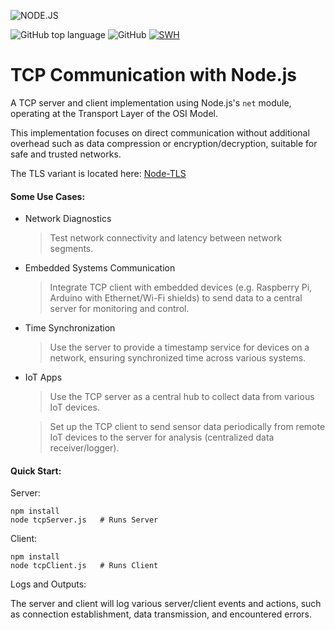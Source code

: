 ![NODE.JS](https://img.shields.io/badge/NODE.JS-%2343853D.svg?&style=plastic&logo=node.js&logoColor=white)

![GitHub top language](https://img.shields.io/github/languages/top/Ramy-Badr-Ahmed/node-tcp?cacheSeconds=1&color=yellow)
![GitHub](https://img.shields.io/github/license/Ramy-Badr-Ahmed/node-tcp?cacheSeconds=1&color=lightblue)
[![SWH](https://archive.softwareheritage.org/badge/swh:1:dir:3022219080921ea266808592fa83f3afc5242282/)](https://archive.softwareheritage.org/swh:1:dir:3022219080921ea266808592fa83f3afc5242282;origin=https://github.com/Ramy-Badr-Ahmed/node-tcp;visit=swh:1:snp:e0d42b65bc06365c756247a55b21ca431f17a53a;anchor=swh:1:rev:d9e2239926489996936d18aa5804ce1fc2503181)

# TCP Communication with Node.js

A TCP server and client implementation using Node.js's `net` module, operating at the Transport Layer of the OSI Model.

This implementation focuses on direct communication without additional overhead such as data compression or encryption/decryption, suitable for safe and trusted networks.

The TLS variant is located here: [Node-TLS](https://github.com/Ramy-Badr-Ahmed/node-tls)

#### Some Use Cases:

- Network Diagnostics 
    > Test network connectivity and latency between network segments.

- Embedded Systems Communication
  > Integrate TCP client with embedded devices (e.g. Raspberry Pi, Arduino with Ethernet/Wi-Fi shields) to send data to a central server for monitoring and control.

- Time Synchronization
  > Use the server to provide a timestamp service for devices on a network, ensuring synchronized time across various systems.

- IoT Apps
    > Use the TCP server as a central hub to collect data from various IoT devices.
   
    > Set up the TCP client to send sensor data periodically from remote IoT devices to the server for analysis (centralized data receiver/logger).
  
#### Quick Start:
Server:
```shell
npm install
node tcpServer.js   # Runs Server
```
Client:
```shell
npm install
node tcpClient.js   # Runs Client
```  

Logs and Outputs:

The server and client will log various server/client events and actions, such as connection establishment, data transmission, and encountered errors.
